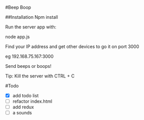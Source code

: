 #Beep Boop

##Installation
Npm install

Run the server app with:

node app.js

Find your IP address and get other devices to go it on port 3000

eg 192.168.75.167:3000

Send beeps or boops!

Tip: Kill the server with CTRL + C

#Todo
- [x] add todo list
- [ ] refactor index.html
- [ ] add redux
- [ ] a sounds
